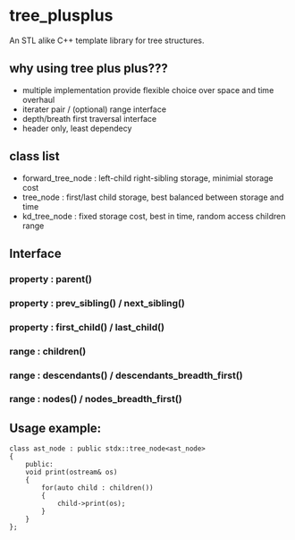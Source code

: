 # tree_plusplus
An STL alike C++ template library for tree structures.
## why using tree plus plus???
* multiple implementation provide flexible choice over space and time overhaul
* iterater pair / (optional) range interface
* depth/breath first traversal interface
* header only, least dependecy

## class list
* forward_tree_node : left-child right-sibling storage, minimial storage cost
* tree_node : first/last child storage, best balanced between storage and time
* kd_tree_node : fixed storage cost, best in time, random access children range

## Interface
### property : parent()
### property : prev_sibling() / next_sibling()
### property : first_child() / last_child()
### range : children()
### range : descendants() / descendants_breadth_first()
### range : nodes() / nodes_breadth_first()
## Usage example:
```cplusplus
class ast_node : public stdx::tree_node<ast_node>
{
    public:
    void print(ostream& os)
    {
        for(auto child : children())
        {
            child->print(os);
        }   
    }
};
```